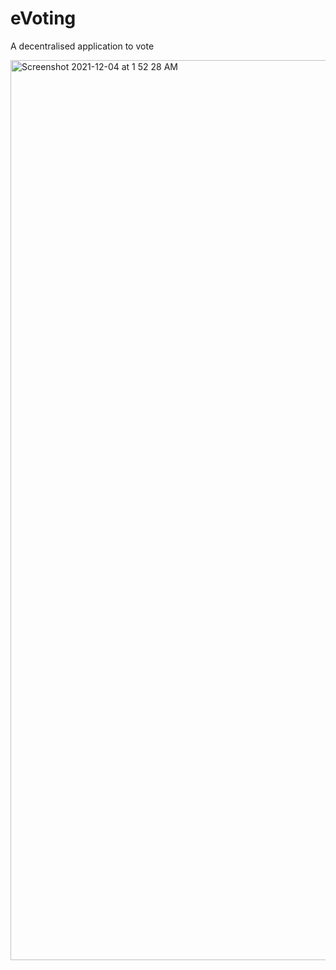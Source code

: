 # eVoting
A decentralised application to vote

<img width="1440" alt="Screenshot 2021-12-04 at 1 52 28 AM" src="https://user-images.githubusercontent.com/8282374/144668456-cc909030-d8b1-4557-99e6-c9ac656a0ae8.png">
